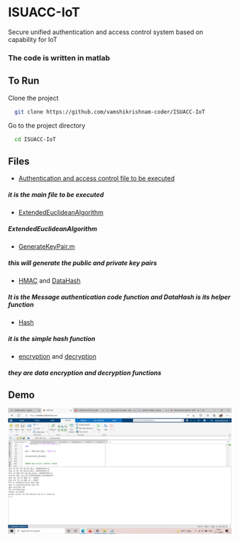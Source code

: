 # ISUACC-IoT
Secure unified authentication and access control system based on capability for IoT

### The code is written in matlab 

##  To Run 

Clone the project

```bash
  git clone https://github.com/vamshikrishnam-coder/ISUACC-IoT
```

Go to the project directory

```bash
  cd ISUACC-IoT
```


## Files

- [Authentication and access control file to be executed](Authentication_and_AccessControl.m)
 ##### it is the main file to be executed
- [ExtendedEuclideanAlgorithm](ExtendedEuclideanAlgorithm.m)
##### ExtendedEuclideanAlgorithm
- [GenerateKeyPair.m](GenerateKeyPair.m)
##### this will generate the public and private key pairs 
- [HMAC](HMAC.m)  and [DataHash](DataHash.m)
##### It is the Message authentication code function and DataHash is its helper function
- [Hash](hash.m)
##### it is the simple hash function 
- [encryption](encoder.m) and [decryption](decoder.m)
##### they are data encryption and decryption functions 


## Demo

![App Screenshot](ss.PNG)
